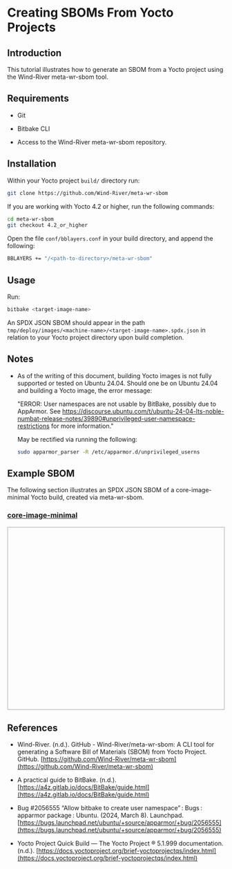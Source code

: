 # Creating SBOMs From Yocto Projects

## Introduction

This tutorial illustrates how to generate an SBOM from a Yocto project using the Wind-River meta-wr-sbom tool.

## Requirements

*  Git

*  Bitbake CLI

* Access to the Wind-River meta-wr-sbom repository.

## Installation

Within your Yocto project ```build/``` directory run:

```bash
git clone https://github.com/Wind-River/meta-wr-sbom
```

If you are working with Yocto 4.2 or higher, run the following commands:

```bash
cd meta-wr-sbom
git checkout 4.2_or_higher
```

Open the file ```conf/bblayers.conf``` in your build directory, and append the following:

```bash
BBLAYERS += "/<path-to-directory>/meta-wr-sbom"
```

## Usage

Run:

```bash
bitbake <target-image-name>
```

An SPDX JSON SBOM should appear in the path ```tmp/deploy/images/<machine-name>/<target-image-name>.spdx.json``` in relation to your Yocto project directory upon build completion.

## Notes

* As of the writing of this document, building Yocto images is not fully supported or tested on Ubuntu 24.04. Should one be on Ubuntu 24.04 and building a Yocto image, the error message:

    
    "ERROR: User namespaces are not usable by BitBake, possibly due to AppArmor. See https://discourse.ubuntu.com/t/ubuntu-24-04-lts-noble-numbat-release-notes/39890#unprivileged-user-namespace-restrictions for more information."

    May be rectified via running the following:

    ```bash
    sudo apparmor_parser -R /etc/apparmor.d/unprivileged_userns
    ```

## Example SBOM

The following section illustrates an SPDX JSON SBOM of a core-image-minimal Yocto build, created via meta-wr-sbom.

<html lang="en">
<head>
    <meta charset="UTF-8">
    <meta name="viewport" content="width=device-width, initial-scale=1.0">
    <title>Pretty JSON Display</title>
    <style>
        #json-container {
            height: 400px; /* Set a fixed height */
            overflow-y: auto; /* Enable vertical scrolling */
            border: 2px solid #ccc; /* Optional: add a border for visibility */
            padding: 10px;
        }
        #xml-container {
            height: 400px; /* Set a fixed height */
            overflow-y: auto; /* Enable vertical scrolling */
            border: 2px solid #ccc; /* Optional: add a border for visibility */
            padding: 10px;
        }
        pre {
            margin: 0;
            white-space: pre-wrap;
            word-wrap: break-word;
        }
    </style>
</head>
<body>
    <h3>
        <a href="./yocto-image.spdx.json">core-image-minimal</a>
    </h3>
    <div id="json-container">
        <pre id="json-display"></pre>
    </div>
    <script>
        function display_json(url, elementid){
        fetch(url)
            .then(response => response.json())
            .then(data => {
                document.getElementById(elementid).textContent = JSON.stringify(data, null, 2);
            })
            .catch(error => console.error('Error fetching JSON:', error));
        }
        function display_xml(url, elementid){
        fetch(url)
            .then(response => response.text())
            .then(data => {
                document.getElementById(elementid).textContent = data;
            })
            .catch(error => console.error('Error fetching JSON:', error));
        }
    display_json('./yocto-image.spdx.json', 'json-display');
    </script>
</body>
</html>


## References

* Wind-River. (n.d.). GitHub - Wind-River/meta-wr-sbom: A CLI tool for generating a Software Bill of Materials (SBOM) from Yocto Project. GitHub. [https://github.com/Wind-River/meta-wr-sbom](https://github.com/Wind-River/meta-wr-sbom)

* A practical guide to BitBake. (n.d.). [https://a4z.gitlab.io/docs/BitBake/guide.html](https://a4z.gitlab.io/docs/BitBake/guide.html)

* Bug #2056555 “Allow bitbake to create user namespace” : Bugs : apparmor package : Ubuntu. (2024, March 8). Launchpad. [https://bugs.launchpad.net/ubuntu/+source/apparmor/+bug/2056555](https://bugs.launchpad.net/ubuntu/+source/apparmor/+bug/2056555)

* Yocto Project Quick Build — The Yocto Project ® 5.1.999 documentation. (n.d.). [https://docs.yoctoproject.org/brief-yoctoprojectqs/index.html](https://docs.yoctoproject.org/brief-yoctoprojectqs/index.html)